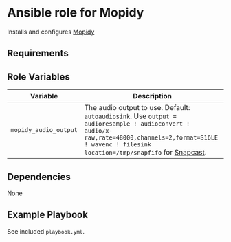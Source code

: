 # Ansible role for Mopidy

Installs and configures [Mopidy](https://www.mopidy.com/)

## Requirements

<!-- Any pre-requisites that may not be covered by Ansible itself or the role should be mentioned here. For instance, if the role uses the EC2 module, it may be a good idea to mention in this section that the boto package is required. -->


## Role Variables

<!-- A description of the settable variables for this role should go here, including any variables that are in defaults/main.yml, vars/main.yml, and any variables that can/should be set via parameters to the role. Any variables that are read from other roles and/or the global scope (ie. hostvars, group vars, etc.) should be mentioned here as well. -->

Variable | Description
--- | ---
`mopidy_audio_output` | The audio output to use. Default: `autoaudiosink`. Use `output = audioresample ! audioconvert ! audio/x-raw,rate=48000,channels=2,format=S16LE ! wavenc ! filesink location=/tmp/snapfifo` for [Snapcast](https://github.com/badaix/snapcast).


## Dependencies

None


## Example Playbook

See included `playbook.yml`.
